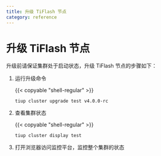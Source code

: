 ```yaml
---
title: 升级 TiFlash 节点
category: reference
---
```


# 升级 TiFlash 节点

升级前请保证集群处于启动状态，升级 TiFlash 节点的步骤如下：

1. 运行升级命令

    {{< copyable "shell-regular" >}}

    ```shell
    tiup cluster upgrade test v4.0.0-rc
    ```

2. 查看集群状态

    {{< copyable "shell-regular" >}}

    ```shell
    tiup cluster display test
    ```

3. 打开浏览器访问监控平台，监控整个集群的状态

